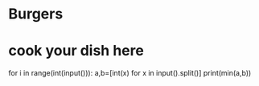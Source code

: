 # Burgers
# cook your dish here
for i in range(int(input())):
    a,b=[int(x) for x in input().split()]
    print(min(a,b))
